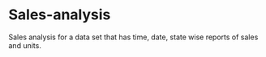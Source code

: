 # Sales-analysis
Sales analysis for a data set that has time, date, state wise reports of sales and units.
